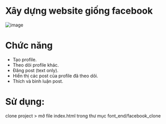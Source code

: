 # Xây dựng website giống facebook
![image](https://user-images.githubusercontent.com/89345307/216043168-afef589f-a933-48a6-87fa-d08c5cdd1730.png)
# Chức năng
- Tạo profile.
- Theo dõi profile khác.
- Đăng post (text only).
- Hiển thị các post của profile đã theo dõi.
- Thích và bình luận post.
# Sử dụng:
clone project > mở file index.html trong thư mục font_end/facebook_clone
